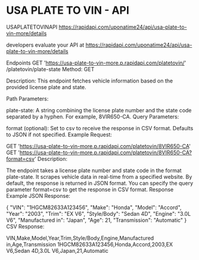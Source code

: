 # USA PLATE TO VIN - API
USAPLATETOVINAPI
https://rapidapi.com/uponatime24/api/usa-plate-to-vin-more/details

developers evaluate your API at https://rapidapi.com/uponatime24/api/usa-plate-to-vin-more/details

Endpoints GET 'https://usa-plate-to-vin-more.p.rapidapi.com/platetovin/'
/platetovin/plate-state
Method: GET

Description: This endpoint fetches vehicle information based on the provided license plate and state.

Path Parameters:

plate-state: A string combining the license plate number and the state code separated by a hyphen. For example, 8VIR650-CA.
Query Parameters:

format (optional): Set to csv to receive the response in CSV format. Defaults to JSON if not specified.
Example Request:

GET 'https://usa-plate-to-vin-more.p.rapidapi.com/platetovin/8VIR650-CA'
GET 'https://usa-plate-to-vin-more.p.rapidapi.com/platetovin/8VIR650-CA?format=csv'
Description:

The endpoint takes a license plate number and state code in the format plate-state.
It scrapes vehicle data in real-time from a specified website.
By default, the response is returned in JSON format.
You can specify the query parameter format=csv to get the response in CSV format.
Response Example
JSON Response:

{
  "VIN": "1HGCM82633A123456",
  "Make": "Honda",
  "Model": "Accord",
  "Year": "2003",
  "Trim": "EX V6",
  "Style/Body": "Sedan 4D",
  "Engine": "3.0L V6",
  "Manufactured in": "Japan",
  "Age": 21,
  "Transmission": "Automatic"
}
CSV Response:

VIN,Make,Model,Year,Trim,Style/Body,Engine,Manufactured in,Age,Transmission
1HGCM82633A123456,Honda,Accord,2003,EX V6,Sedan 4D,3.0L V6,Japan,21,Automatic
